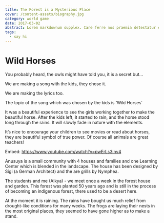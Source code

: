 ```yaml
---
title: The Forest is a Mysterious Place
cover: /content-assets/biography.jpg
category: world game
date: 2017-03-02
abstract: Lorem markdownum supplex. Care ferre nos praemia detestatur oderit vitatumque, tardius pello ostentare; dixit.
tags:
  - say hi
---
```


# Wild Horses

You probably heard, the owls might have told you, it is a secret but…

We are making a song with the kids, they chose it.

We are making the lyrics too.

The topic of the song which was chosen by the kids is ‘Wild Horses’

It was a beautiful experience to see the girls working together to make the beautiful horse. After the kids left, it started to rain, and the horse stood long through the rains. It will slowly fade in nature with the elements.

It’s nice to encourage your children to see movies or read about horses, they are beautiful symbol of true power.  Of course all animals are great teachers!

Embed: https://www.youtube.com/watch?v=pwErLs3inv4

Anusuya is a small community with 4 houses and families and one Learning Center which is blended in the landscape. The house has been designed by Sigi (a German Architect) and the are grills by Nymphea.

The students and me (Aikya) - we meet once a week in the forest house and garden. This forest was planted 50 years ago and is still in the process of becoming an indigenous forest, there used to be a desert here.

At the moment it is raining. The rains have bought us much relief from drought-like conditions for many weeks. The frogs are laying their nests in the most original places, they seemed to have gone higher as to make a stand.

